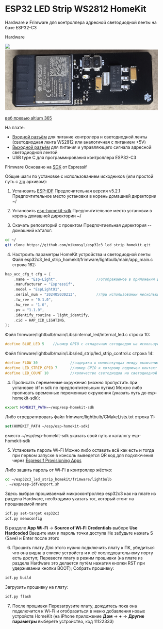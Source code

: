 # ESP32 LED Strip WS2812 HomeKit
Hardware и Frimware для контроллера адресной светодиодной ленты на базе ESP32-C3

Hardware

<kbd>
  <img src="/ReadMe/Img/top.png" height=200>
</kbd>

<kbd>
  <img src="/ReadMe/Img/bottom.png" height=200>
</kbd>

[веб превью altium 365](https://365.altium.com/files/029D88F9-241C-48A4-977B-14C8D9AD6741?variant=[No+Variations])

На плате:
- [Входной разъём](https://www.digikey.com/en/products/detail/amphenol-cs-commercial-products/FLTS22WR00/20422799) для питание контролера и светодиодной ленты (светодиодная лента WS2812 или аналогичная с питанием +5V)
- [Выходной разъём](https://www.digikey.com/en/products/detail/amphenol-cs-commercial-products/FLTS32WR00/20426575) для питания и управляющего сигнала адресной светодиодной лентой
- USB type C для программирования контроллера ESP32-C3

Frimware
Основано на [SDK](https://github.com/espressif/esp-homekit-sdk) от Espressif 

Общие шаги по установке c использованием исходников (или простой путь с [zip](https://github.com/nikmosyl/esp32c3_led_strip_homekit/blob/zip/frimware/esp32c3_led_strip_homekit.zip) архивом):

1. Установить [ESP-IDF](https://docs.espressif.com/projects/esp-idf/en/stable/esp32c3/get-started/linux-macos-setup.html)
Предпочительная версия v5.2.1
Предпочтительное место установки в корень домашней директории ~/

2. Установить [esp-homekit-sdk](https://github.com/espressif/esp-homekit-sdk)
Предпочтительное место установки в корень домашней директории ~/

3. Скачать репозиторий с проектом
Предпочтиельная директория -- домашний каталог:
```bash
cd ~/
git clone https://github.com/nikmosyl/esp32c3_led_strip_homekit.git
```

4. Настроить параметры HomeKit устройства и светодиодной ленты
Файл esp32c3_led_strip_homekit/frimware/lightbulb/main/app_main.c строка 162:
```C
hap_acc_cfg_t cfg = {
    .name = "Esp-Light",                  //отображаемое в приложении Дом название устройства
    .manufacturer = "Espressif",          
    .model = "EspLight01",
    .serial_num = "202405030213",         //при использовании нескольких устройств номер должен быть уникальным
    .fw_rev = "0.1.0",
    .hw_rev = "1.0",
    .pv = "1.1.0",
    .identify_routine = light_identify,
    .cid = HAP_CID_LIGHTING,
};
```
Файл frimware/lightbulb/main/Libs/internal_led/internal_led.c строка 10:
```C
#define BLUE_LED 5    //номер GPIO с отладочным свтодиодом на используемой плате
```
Файл frimware/lightbulb/main/Libs/led_strip/led_strip_control.c строка 14:
```C
#define FLOW 30               //задержка в милесекундах между включениями соседних сетодиодов на ленте
#define LED_STRIP_GPIO 7      //номер GPIO к которому подлючен контакт DI светодиодной ленты
#define LED_COUNT 10          //количество светодиодов на светодиодной ленте
```

4. Прописать переменные окружения (можно пропустить при установке idf и sdk по предпочтительным путям)
Можно либо прописать временные переменные окружения (указать путь до esp-homekit-sdk):
```bash
export HOMEKIT_PATH=~/esp/esp-homekit-sdk 
```
Либо отредоктировать файл frimware/lightbulb/CMakeLists.txt строка 11:
```CMake
set(HOMEKIT_PATH ~/esp/esp-homekit-sdk)
```
вместо ~/esp/esp-homekit-sdk указать свой путь к каталогу esp-homekit-sdk

5. Установить пароль Wi-Fi
Можно либо оставить всё как есть и тогда при первом запуске в консоль выведется QR код для подключения через [Espressif Provisioning Apps](https://docs.espressif.com/projects/esp-idf/en/latest/esp32/api-reference/provisioning/provisioning.html#provisioning-tools) 

Либо зашить пароль от Wi-Fi в контроллер жёстко:
```bash
cd ~/esp32c3_led_strip_homekit/frimware/lightbulb
. ~/esp/esp-idf/export.sh
```
Здесь выбран прошиваемый микроконтроллер esp32c3 как на плате из раздела Hardware, необходимо указать тот, который стоит на прошиваемой плате
```bash
idf.py set-target esp32c3
idf.py menuconfig
```
В разделе **App Wi-Fi** -> **Source of Wi-Fi Credentials** выбере **Use Hardcoded**
Введите имя и пароль точки доступа
Не забудьте нажать S (Save) и Enter после этого

6. Прошить плату
Для этого нужно подключить плату к ПК, убедиться что она видна в списке устройств и к её последовательному порту есть доступ;
Перевести плату в режим прошивки (на плате из раздела Hardware это делается путём нажатия кнопки RST при удерживании кнопки BOOT);
Собрать прошивку:
```bash
idf.py build
```
Загрузить прошивку на плату:
```bash
idf.py flash
```

7. После прошивки
Перезагрузите плату, дождитесь пока она подключится к Wi-Fi и отобразиться в меню добавления новых устройств HomeKit (на iPhone приложение **Дом** -> **+** -> **Другие параметры** выберете устройство, код 11122333) 






